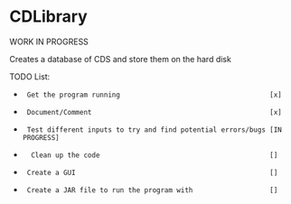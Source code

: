 # CDLibrary 
WORK IN PROGRESS

Creates a database of CDS and store them on the hard disk

TODO List:
 *      Get the program running                                     [x]
 *      Document/Comment                                            [x]
 *      Test different inputs to try and find potential errors/bugs [IN PROGRESS]
 *       Clean up the code                                          []
 *      Create a GUI                                                []
 *      Create a JAR file to run the program with                   []